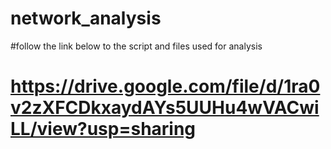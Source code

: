 # network_analysis
#follow the link below to the script and files used for analysis
# https://drive.google.com/file/d/1ra0v2zXFCDkxaydAYs5UUHu4wVACwiLL/view?usp=sharing
